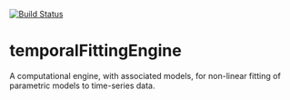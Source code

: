 [![Build Status](http://50.112.42.141/buildStatus/icon?job=temporalFittingEngine)](http://50.112.42.141/job/temporalFittingEngine/)

# temporalFittingEngine
A computational engine, with associated models, for non-linear fitting of parametric models to time-series data.
 
 
